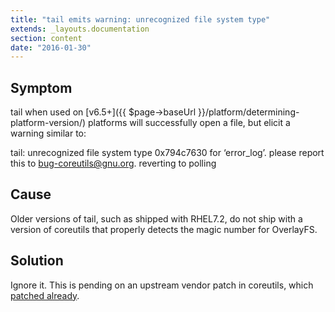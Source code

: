 ```yaml
---
title: "tail emits warning: unrecognized file system type"
extends: _layouts.documentation
section: content
date: "2016-01-30"
---
```


## Symptom

tail when used on [v6.5+]({{ $page->baseUrl }}/platform/determining-platform-version/) platforms will successfully open a file, but elicit a warning similar to:

tail: unrecognized file system type 0x794c7630 for ‘error\_log’. please report this to bug-coreutils@gnu.org. reverting to polling

## Cause

Older versions of tail, such as shipped with RHEL7.2, do not ship with a version of coreutils that properly detects the magic number for OverlayFS.

## Solution

Ignore it. This is pending on an upstream vendor patch in coreutils, which [patched already](http://git.savannah.gnu.org/gitweb/?p=coreutils.git;a=commitdiff;h=v8.24-111-g1118f32).

